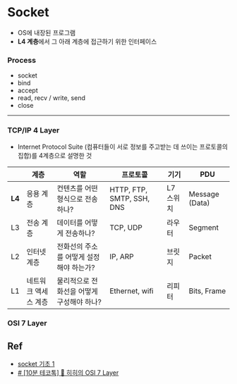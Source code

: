# Socket
- OS에 내장된 프로그램
- **L4 계층**에서 그 아래 계층에 접근하기 위한 인터페이스

### Process

- socket
- bind
- accept
- read, recv / write, send
- close

---
### TCP/IP 4 Layer 

- Internet Protocol Suite (컴퓨터들이 서로 정보를 주고받는 데 쓰이는 프로토콜의 집합)를 4계층으로 설명한 것

|  | 계층  | 역할 | 프로토콜 | 기기 | PDU |
| ---- | ---- | ---- | ---- | ---- | ---- |
| **L4** | 응용 계층 | 컨텐츠를 어떤 형식으로 전송하나? | HTTP, FTP, SMTP, SSH, DNS | L7 스위치 | Message (Data) |
| L3 | 전송 계층 | 데이터를 어떻게 전송하나? | TCP, UDP | 라우터 | Segment |
| L2 | 인터넷 계층 | 전화선의 주소를 어떻게 설정해야 하는가? | IP, ARP | 브릿지 | Packet |
| L1 | 네트워크 액세스 계층 | 물리적으로 전화선을 어떻게 구성해야 하나? | Ethernet, wifi | 리피터 | Bits, Frame |
### OSI 7 Layer


## Ref

- [socket 기초 1](https://devocean.sk.com/blog/techBoardDetail.do?ID=165560&boardType=techBlog&searchData=&page=&subIndex=%EC%B5%9C%EC%8B%A0+%EA%B8%B0%EC%88%A0+%EB%B8%94%EB%A1%9C%EA%B7%B8)
- [# [10분 테코톡] 🔮 히히의 OSI 7 Layer](https://www.youtube.com/watch?v=1pfTxp25MA8
)
